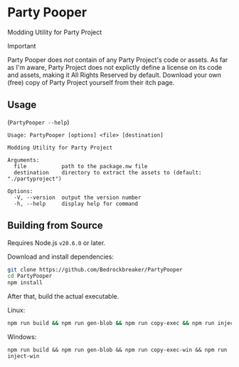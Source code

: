 # Party Pooper

Modding Utility for Party Project

> [!IMPORTANT]
> Party Pooper does *not* contain of any Party Project's code or assets.
> As far as I'm aware, Party Project does not explictly define a license on its code and assets, making it All Rights Reserved by default.
> Download your own (free) copy of Party Project yourself from their itch page.

## Usage

(`PartyPooper --help`)
```
Usage: PartyPooper [options] <file> [destination]

Modding Utility for Party Project

Arguments:
  file           path to the package.nw file
  destination    directory to extract the assets to (default: "./partyproject")

Options:
  -V, --version  output the version number
  -h, --help     display help for command
```

## Building from Source

Requires Node.js `v20.6.0` or later.

Download and install dependencies:
```bash
git clone https://github.com/Bedrockbreaker/PartyPooper
cd PartyPooper
npm install
```

After that, build the actual executable.

Linux:
```bash
npm run build && npm run gen-blob && npm run copy-exec && npm run inject
```

Windows:
```batch
npm run build && npm run gen-blob && npm run copy-exec-win && npm run inject-win
```